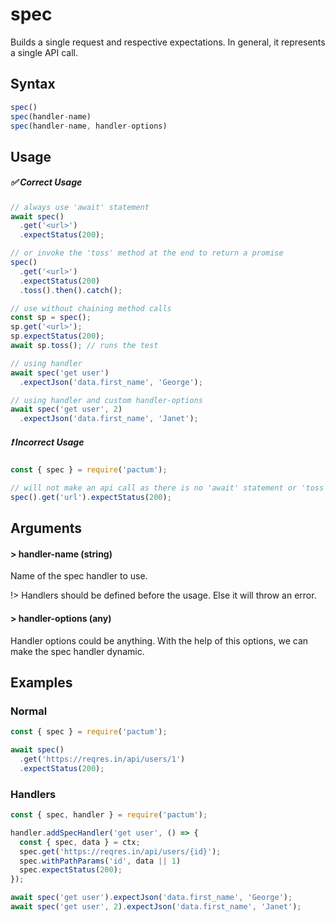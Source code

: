 # spec

Builds a single request and respective expectations. In general, it represents a single API call.

## Syntax

```js
spec()
spec(handler-name)
spec(handler-name, handler-options)
```

## Usage

##### ✅  Correct Usage

```js
// always use 'await' statement 
await spec()
  .get('<url>')
  .expectStatus(200);

// or invoke the 'toss' method at the end to return a promise 
spec()
  .get('<url>')
  .expectStatus(200)
  .toss().then().catch();

// use without chaining method calls
const sp = spec();
sp.get('<url>');
sp.expectStatus(200);
await sp.toss(); // runs the test

// using handler
await spec('get user')
  .expectJson('data.first_name', 'George');

// using handler and custom handler-options
await spec('get user', 2)
  .expectJson('data.first_name', 'Janet');
```

##### ❗ Incorrect Usage

```js
const { spec } = require('pactum');

// will not make an api call as there is no 'await' statement or 'toss' method
spec().get('url').expectStatus(200);
```

## Arguments

#### > handler-name (string)

Name of the spec handler to use. 

!> Handlers should be defined before the usage. Else it will throw an error.

#### > handler-options (any)

Handler options could be anything. With the help of this options, we can make the spec handler dynamic.

## Examples

### Normal

```js
const { spec } = require('pactum');

await spec()
  .get('https://reqres.in/api/users/1')
  .expectStatus(200);
```

### Handlers

```js
const { spec, handler } = require('pactum');

handler.addSpecHandler('get user', () => {
  const { spec, data } = ctx;
  spec.get('https://reqres.in/api/users/{id}');
  spec.withPathParams('id', data || 1)
  spec.expectStatus(200);
});

await spec('get user').expectJson('data.first_name', 'George');
await spec('get user', 2).expectJson('data.first_name', 'Janet');
```